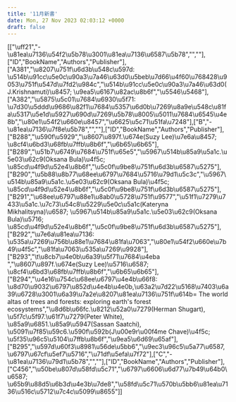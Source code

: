 ```yaml
---
title: '11月新書'
date: Mon, 27 Nov 2023 02:03:12 +0000
draft: false
---
```


\[\["\\uff21","-\\u81ea\\u7136\\u54f2\\u5b78\\u3001\\u81ea\\u7136\\u6587\\u5b78","",""\],\["ID","BookName","Authors","Publisher"\],\["A381","\\u8207\\u751f\\u6d3b\\u548c\\u597d: \\u514b\\u91cc\\u5e0c\\u90a3\\u7a46\\u63d0\\u5beb\\u7d66\\u4f60\\u768428\\u9053\\u751f\\u547d\\u7fd2\\u984c","\\u514b\\u91cc\\u5e0c\\u90a3\\u7a46\\u63d0(J.Krishnamuti)\\u8457; \\u9ea5\\u6167\\u82ac\\u8b6f","\\u5546\\u5468"\],\["A382","\\u5875\\u5c01\\u7684\\u6930\\u5f71: \\u7d30\\u5ddd\\u9686\\u82f1\\u7684\\u5357\\u6d0b\\u7269\\u8a9e\\u548c\\u81fa\\u5317\\u5e1d\\u5927\\u690d\\u7269\\u5b78\\u8005\\u5011\\u7684\\u6545\\u4e8b","\\u80e1\\u54f2\\u660e\\u8457","\\u6625\\u5c71\\u51fa\\u7248"\],\["B","-\\u81ea\\u7136\\u7f8e\\u5b78","",""\],\["ID","BookName","Authors","Publisher"\],\["B288","\\u590f\\u5929","\\u8607\\u897f.\\u674e(Suzy Lee)\\u7e6a\\u8457; \\u8cf4\\u6bd3\\u68fb\\u7ffb\\u8b6f","\\u6b65\\u6b65"\],\["B289","\\u51b7\\u6749\\u7684\\u751f\\u65e5","\\u5967\\u514b\\u85a9\\u5a1c.\\u5e03\\u62c9(Oksana Bula)\\u4f5c; \\u85cd\\u4f9d\\u52e4\\u8b6f","\\u5c0f\\u9be8\\u751f\\u6d3b\\u6587\\u5275"\],\["B290","\\u5b88\\u8b77\\u68ee\\u6797\\u7684\\u5716\\u79d1\\u5c3c","\\u5967\\u514b\\u85a9\\u5a1c.\\u5e03\\u62c9(Oksana Bula)\\u4f5c; \\u85cd\\u4f9d\\u52e4\\u8b6f","\\u5c0f\\u9be8\\u751f\\u6d3b\\u6587\\u5275"\],\["B291","\\u68ee\\u6797\\u88e1\\u8ab0\\u5728\\u751f\\u9577","\\u51f1\\u7279\\u7433\\u5a1c.\\u7c73\\u54c8\\u5229\\u5e0c\\u5a1c(Kateryna Mikhalitsyna)\\u6587; \\u5967\\u514b\\u85a9\\u5a1c.\\u5e03\\u62c9(Oksana Bula)\\u5716; \\u85cd\\u4f9d\\u52e4\\u8b6f","\\u5c0f\\u9be8\\u751f\\u6d3b\\u6587\\u5275"\],\["B292","\\u7e6a\\u81ea\\u7136: \\u535a\\u7269\\u756b\\u88e1\\u7684\\u81fa\\u7063","\\u80e1\\u54f2\\u660e\\u7b49\\u4f5c","\\u81fa\\u7063\\u535a\\u7269\\u9928"\],\["B293","\\t\\u8cb7\\u4e0b\\u6a39\\u5f71\\u7684\\u4eba ","\\u8607\\u897f.\\u674e(Suzy Lee)\\u5716\\u6587; \\u8cf4\\u6bd3\\u68fb\\u7ffb\\u8b6f","\\u6b65\\u6b65"\],\["B294","\\u4e16\\u754c\\u68ee\\u6797\\u4e4b\\u66f8: \\u8d70\\u9032\\u6797\\u852d\\u4e4b\\u4e0b,\\u63a2\\u7d22\\u5168\\u7403\\u6a39\\u6728\\u3001\\u6a39\\u7a2e\\u8207\\u81ea\\u7136\\u751f\\u614b= The world altas of trees and forests: exploring earth's forest ecosystems","\\u8d6b\\u66fc.\\u8212\\u52a0\\u7279(Herman Shugart), \\u5f7c\\u5f97.\\u61f7\\u7279(Peter White), \\u85a9\\u6851.\\u85a9\\u5947(Sassan Saatchi), \\u5091\\u7f85\\u59c6.\\u590f\\u592b(J\\u00e9r\\u00f4me Chave)\\u4f5c; \\u5f35\\u96c5\\u5104\\u7ffb\\u8b6f","\\u9ea5\\u6d69\\u65af"\],\["B295","\\u597d\\u60f3\\u8981\\u56de\\u5bb6","\\u9ec3\\u96c5\\u5a77\\u6587, \\u6797\\u67cf\\u5ef7\\u5716","\\u71df\\u5efa\\u7f72"\],\["C","-\\u81ea\\u7136\\u79d1\\u5b78","",""\],\["ID","BookName","Authors","Publisher"\],\["C456","\\u50be\\u807d\\u58fd\\u5c71","\\u6797\\u6606\\u6d77\\u7b49\\u64b0\\u6587; \\u65b9\\u88d5\\u6b3d\\u4e3b\\u7de8","\\u58fd\\u5c71\\u570b\\u5bb6\\u81ea\\u7136\\u516c\\u5712\\u7c4c\\u5099\\u8655"\]\]